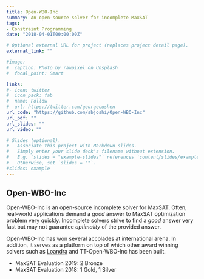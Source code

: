 ```yaml
---
title: Open-WBO-Inc
summary: An open-source solver for incomplete MaxSAT 
tags:
- Constraint Programming
date: "2018-04-01T00:00:00Z"

# Optional external URL for project (replaces project detail page).
external_link: ""

#image:
#  caption: Photo by rawpixel on Unsplash
#  focal_point: Smart

links:
#- icon: twitter
#  icon_pack: fab
#  name: Follow
#  url: https://twitter.com/georgecushen
url_code: "https://github.com/sbjoshi/Open-WBO-Inc"
url_pdf: ""
url_slides: ""
url_video: ""

# Slides (optional).
#   Associate this project with Markdown slides.
#   Simply enter your slide deck's filename without extension.
#   E.g. `slides = "example-slides"` references `content/slides/example-slides.md`.
#   Otherwise, set `slides = ""`.
#slides: example
---
```


## Open-WBO-Inc

Open-WBO-Inc is an open-source incomplete solver for MaxSAT. Often, real-world applications demand a _good_ answer to MaxSAT optimization problem very quickly. Incomplete solvers strive to find a _good_ answer very fast but may not guarantee _optimality_ of the provided answer.

Open-WBO-Inc has won several accolades at international arena. In addition, it serves as a platform on top of which other award winning solvers such as [Loandra](https://github.com/jezberg/loandra) and TT-Open-WBO-Inc has been built. 

- MaxSAT Evaluation 2019: 2 Bronze
- MaxSAT Evaluation 2018: 1 Gold, 1 Silver

